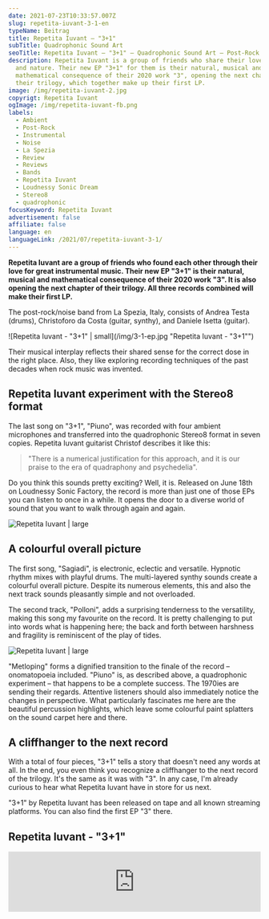```yaml
---
date: 2021-07-23T10:33:57.007Z
slug: repetita-iuvant-3-1-en
typeName: Beitrag
title: Repetita Iuvant – "3+1"
subTitle: Quadrophonic Sound Art
seoTitle: Repetita Iuvant – "3+1" – Quadrophonic Sound Art – Post-Rock Review
description: Repetita Iuvant is a group of friends who share their love of music
  and nature. Their new EP "3+1" for them is their natural, musical and
  mathematical consequence of their 2020 work "3", opening the next chapter of
  their trilogy, which together make up their first LP.
image: /img/repetita-iuvant-2.jpg
copyrigt: Repetita Iuvant
ogImage: /img/repetita-iuvant-fb.png
labels:
  - Ambient
  - Post-Rock
  - Instrumental
  - Noise
  - La Spezia
  - Review
  - Reviews
  - Bands
  - Repetita Iuvant
  - Loudnessy Sonic Dream
  - Stereo8
  - quadrophonic
focusKeyword: Repetita Iuvant
advertisement: false
affiliate: false
language: en
languageLink: /2021/07/repetita-iuvant-3-1/
---
```

**Repetita Iuvant are a group of friends who found each other through their love for great instrumental music. Their new EP "3+1" is their natural, musical and mathematical consequence of their 2020 work "3". It is also opening the next chapter of their trilogy. All three records combined will make their first LP.**

The post-rock/noise band from La Spezia, Italy, consists of Andrea Testa (drums), Christoforo da Costa (guitar, synthy), and Daniele Isetta (guitar). 

![Repetita Iuvant - "3+1" | small](/img/3-1-ep.jpg "Repetita Iuvant - "3+1"")

Their musical interplay reflects their shared sense for the correct dose in the right place. Also, they like exploring recording techniques of the past decades when rock music was invented.

## Repetita Iuvant experiment with the Stereo8 format

The last song on "3+1", "Piuno", was recorded with four ambient microphones and transferred into the quadrophonic Stereo8 format in seven copies. Repetita Iuvant guitarist Christof describes it like this:

> "There is a numerical justification for this approach, and it is our praise to the era of quadraphony and psychedelia".

Do you think this sounds pretty exciting? Well, it is. Released on June 18th on Loudnessy Sonic Factory, the record is more than just one of those EPs you can listen to once in a while. It opens the door to a diverse world of sound that you want to walk through again and again.

![Repetita Iuvant | large](/img/repetita-iuvant-1.jpg "Repetita Iuvant")

## A colourful overall picture

The first song, "Sagiadi", is electronic, eclectic and versatile. Hypnotic rhythm mixes with playful drums. The multi-layered synthy sounds create a colourful overall picture. Despite its numerous elements, this and also the next track sounds pleasantly simple and not overloaded.

The second track, "Polloni", adds a surprising tenderness to the versatility, making this song my favourite on the record. It is pretty challenging to put into words what is happening here; the back and forth between harshness and fragility is reminiscent of the play of tides.

![Repetita Iuvant | large](/img/repetita-iuvant-3.jpg "Repetita Iuvant")

"Metloping" forms a dignified transition to the finale of the record – onomatopoeia included. "Piuno" is, as described above, a quadrophonic experiment – that happens to be a complete success. The 1970ies are sending their regards. Attentive listeners should also immediately notice the changes in perspective. What particularly fascinates me here are the beautiful percussion highlights, which leave some colourful paint splatters on the sound carpet here and there.


## A cliffhanger to the next record

With a total of four pieces, "3+1" tells a story that doesn't need any words at all. In the end, you even think you recognize a cliffhanger to the next record of the trilogy. It's the same as it was with "3". In any case, I'm already curious to hear what Repetita Iuvant have in store for us next.

"3+1" by Repetita Iuvant has been released on tape and all known streaming platforms. You can also find the first EP "3" there.

## Repetita Iuvant - "3+1"

<iframe style="border: 0; width: 100%; height: 120px;" src="https://bandcamp.com/EmbeddedPlayer/album=3471970807/size=large/bgcol=ffffff/linkcol=0687f5/tracklist=false/artwork=small/transparent=true/" seamless><a href="https://repetitaiuvant.bandcamp.com/album/3-1">3+1 by Repetita Iuvant</a></iframe>
